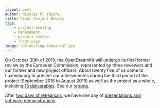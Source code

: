 ```yaml
---
layout: post
author: Nicolas M. Thiéry
title: Final Project Review
tags:
    - project-meeting
    - management
    - project-review
    - front-page
image: rp3-meeting-rehearsal.jpg
---
```


On October 30th of 2019, the OpenDreamKit will undergo its final formal review by
the European Commission, represented by three reviewers and our former
and new project officers.
About twenty five of us come to Luxembourg to
present our achievements during the third period of the project
(September 2018 to August 2019) as well as the project as a whole,
including [13 deliverables](https://github.com/OpenDreamKit/OpenDreamKit/issues?utf8=%E2%9C%93&q=is%3Aissue+label%3Adeliverable+label%3AReportingPeriod3+).
See our [reports](/project/reports/#reporting-period-3).

After
[two days of rehearsals](https://opendreamkit.org/meetings/2019-10-30-Luxembourg/),
we have one day of
[presentations and software demonstrations](https://opendreamkit.org/meetings/2019-10-30-Luxembourg/ProjectReview/).


